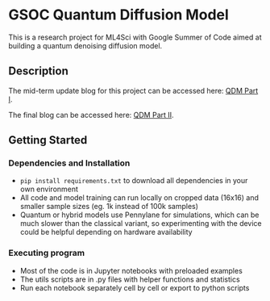 # GSOC Quantum Diffusion Model

This is a research project for ML4Sci with Google Summer of Code aimed at building a quantum denoising diffusion model.

## Description

The mid-term update blog for this project can be accessed here: [QDM Part I](https://medium.com/@mashapotatoes/gsoc-2024-quantum-diffusion-models-for-high-energy-physics-892e59ddcd3e).

The final blog can be accessed here: [QDM Part II](https://medium.com/@mashapotatoes/6e693d625931).

## Getting Started

### Dependencies and Installation

* ``` pip install requirements.txt ``` to download all dependencies in your own environment
* All code and model training can run locally on cropped data (16x16) and smaller sample sizes (eg. 1k instead of 100k samples)
* Quantum or hybrid models use Pennylane for simulations, which can be much slower than the classical variant, so experimenting with the device could be helpful depending on hardware availability

### Executing program

* Most of the code is in Jupyter notebooks with preloaded examples
* The utils scripts are in .py files with helper functions and statistics
* Run each notebook separately cell by cell or export to python scripts
